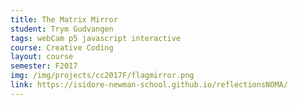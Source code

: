 ```yaml
---
title: The Matrix Mirror
student: Trym Gudvangen
tags: webCam p5 javascript interactive
course: Creative Coding
layout: course
semester: F2017
img: /img/projects/cc2017F/flagmirror.png
link: https://isidore-newman-school.github.io/reflectionsNOMA/
---
```

